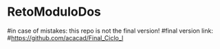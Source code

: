 # RetoModuloDos
#in case of mistakes: this repo is not the final version!
#final version link:
#https://github.com/acacad/Final_Ciclo_l

